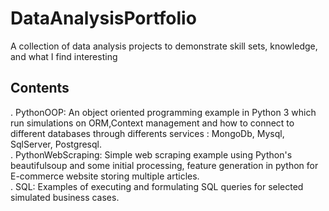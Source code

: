 # DataAnalysisPortfolio
A collection of data analysis projects to demonstrate skill sets, knowledge, and what I find interesting

## Contents

. PythonOOP: An object oriented programming example in Python 3 which run simulations on ORM,Context management and how to connect to different databases through differents services : MongoDb, Mysql, SqlServer, Postgresql. <br/>
. PythonWebScraping: Simple web scraping example using Python's beautifulsoup and some initial processing, feature generation in python for E-commerce website storing multiple articles. <br/>
. SQL: Examples of executing and formulating SQL queries for selected simulated business cases. <br/>
